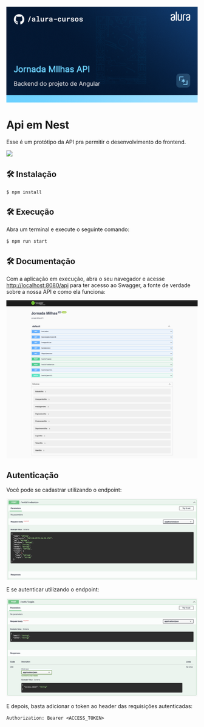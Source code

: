 ![Integrando seu projeto React com APIs](thumbnail.png)

# Api em Nest

Esse é um protótipo da API pra permitir o desenvolvimento do frontend.

<img src="https://d33wubrfki0l68.cloudfront.net/e937e774cbbe23635999615ad5d7732decad182a/26072/logo-small.ede75a6b.svg" width="150px">


## 🛠️ Instalação

```bash
$ npm install
```

## 🛠️ Execução

Abra um terminal e execute o seguinte comando:

```bash
$ npm run start
```

## 🛠️ Documentação

Com a aplicação em execução, abra o seu navegador e acesse [http://localhost:8080/api](http://localhost:8080/api) para ter acesso ao Swagger, a fonte de verdade sobre a nossa API e como ela funciona:

![Swagger](screencapture.png)


## Autenticação

Você pode se cadastrar utilizando o endpoint:

![Swagger](cadastro.png)

E se autenticar utilizando o endpoint:

![Swagger](login.png)

E depois, basta adicionar o token ao header das requisições autenticadas:

```
Authorization: Bearer <ACCESS_TOKEN>
```
